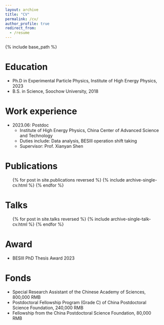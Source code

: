 ```yaml
---
layout: archive
title: "CV"
permalink: /cv/
author_profile: true
redirect_from:
  - /resume
---
```


{% include base_path %}

Education
======
* Ph.D in Experimental Particle Physics, Institute of High Energy Physics, 2023
* B.S. in Science, Soochow University, 2018

Work experience
======
* 2023.06: Postdoc
  * Institute of High Energy Physics, China Center of Advanced Science and Technology
  * Duties include: Data analysis, BESIII operation shift taking
  * Supervisor: Prof. Xianyan Shen
  
<!-- Skills
======
* CPP
* Skill 2
  * Sub-skill 2.1
  * Sub-skill 2.2
  * Sub-skill 2.3
* Skill 3
-->

Publications
======
  <ul>{% for post in site.publications reversed %}
    {% include archive-single-cv.html %}
  {% endfor %}</ul>
  
Talks
======
  <ul>{% for post in site.talks reversed %}
    {% include archive-single-talk-cv.html  %}
  {% endfor %}</ul>

Award
======
* BESIII PhD Thesis Award 2023

Fonds
======
* Special Research Assistant of the Chinese Academy of Sciences, 800,000 RMB
* Postdoctoral Fellowship Program (Grade C) of China Postdoctoral Science Foundation, 240,000 RMB
* Fellowship from the China Postdoctoral Science Foundation, 80,000 RMB
  
<!-- Teaching
======
  <ul>{% for post in site.teaching reversed %}
    {% include archive-single-cv.html %}
  {% endfor %}</ul>
  
Service and leadership
======
* Currently signed in to 43 different slack teams
-->
